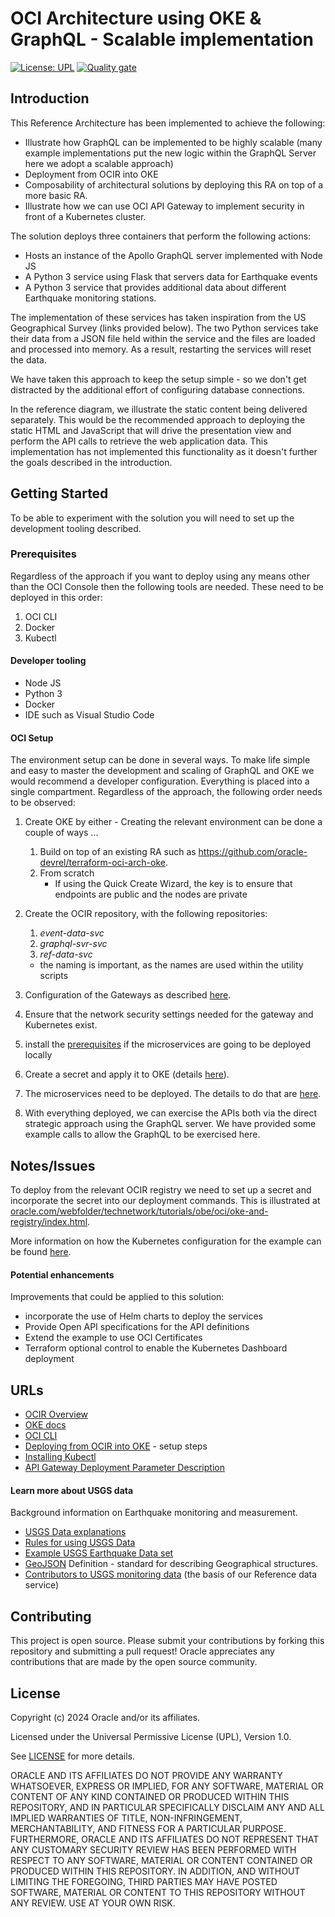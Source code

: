# OCI Architecture using OKE & GraphQL - Scalable implementation

[![License: UPL](https://img.shields.io/badge/license-UPL-green)](https://img.shields.io/badge/license-UPL-green) [![Quality gate](https://sonarcloud.io/api/project_badges/quality_gate?project=oracle-devrel_test)](https://sonarcloud.io/dashboard?id=oracle-devrel_test)

## Introduction

This Reference Architecture has been implemented to achieve the following:

- Illustrate  how GraphQL can be implemented to be highly scalable (many example implementations put the new logic within the GraphQL Server here we adopt a scalable approach)
- Deployment from OCIR into OKE
- Composability of architectural solutions by deploying this RA on top of a more basic RA.
- Illustrate how we can use OCI API Gateway to implement security in front of a Kubernetes cluster.

The solution deploys three containers that perform the following actions:

- Hosts an instance of the Apollo GraphQL server implemented with Node JS
- A Python 3 service using Flask that servers data for Earthquake events
- A Python 3 service that provides additional data about different Earthquake monitoring stations.

The implementation of these services has taken inspiration from the US Geographical Survey (links provided below). The two Python services take their data from a JSON file held within the service and the files are loaded and processed into memory. As a result, restarting the services will reset the data. 

We have taken this approach to keep the setup simple - so we don't get distracted by the additional effort of configuring database connections.

In the reference diagram, we illustrate the static content being delivered separately. This would be the recommended approach to deploying the static HTML and JavaScript that will drive the presentation view and perform the API calls to retrieve the web application data. This implementation has not implemented this functionality as it doesn't further the goals described in the introduction.

## Getting Started

To be able to experiment with the solution you will need to set up the development tooling described.

### Prerequisites

Regardless of the approach if you want to deploy using any means other than the OCI Console then the following tools are needed. These need to be deployed in this order:

1. OCI CLI
2. Docker
3. Kubectl

#### Developer tooling

- Node JS
- Python 3
- Docker 
- IDE such as Visual Studio Code

#### OCI Setup

The environment setup can be done in several ways. To make life simple and easy to master the development and scaling of GraphQL and OKE we would recommend a developer configuration. Everything is placed into a single compartment. Regardless of the approach, the following order needs to be observed:

1. Create OKE by either - Creating the relevant environment can be done a couple of ways ...

   1. Build on top of an existing RA such as https://github.com/oracle-devrel/terraform-oci-arch-oke.
   2. From scratch
      - If using the Quick Create Wizard, the key is to ensure that endpoints are public and the nodes are private

2. Create the OCIR repository, with the following repositories:

   1. *event-data-svc*
   2. *graphql-svr-svc*
   3. *ref-data-svc*

   - the naming is important, as the names are used within the utility scripts

3. Configuration of the Gateways as described [here](./docs/api-config.md).

4. Ensure that the network security settings needed for the gateway and Kubernetes exist.

5. install the [prerequisites](./README.md#prerequisites) if the microservices are going to be deployed locally

6. Create a secret and apply it to OKE (details  [here](./docs/k8s-configuration#set-secret)).

7. The microservices need to be deployed. The details to do that are [here](./docs/k8s-configuration).

8. With everything deployed, we can exercise the APIs both via the direct strategic approach using the GraphQL server. We have provided some example calls to allow the GraphQL to be exercised here.

## Notes/Issues

To deploy from the relevant OCIR registry we need to set up a secret and incorporate the secret into our deployment commands. This is illustrated at [oracle.com/webfolder/technetwork/tutorials/obe/oci/oke-and-registry/index.html](https://kubernetes.io/docs/tasks/tools/).

More information on how the Kubernetes configuration for the example can be found [here](./docs/k8s-configuration).

#### Potential enhancements

Improvements that could be applied to this solution:

- incorporate the use of Helm charts to deploy the services
- Provide Open API specifications for the API definitions
- Extend the example to use OCI Certificates
- Terraform optional control to enable the Kubernetes Dashboard deployment

## URLs

* [OCIR Overview](https://docs.oracle.com/en-us/iaas/Content/Registry/Concepts/registryoverview.htm)
* [OKE docs](https://docs.oracle.com/en-us/iaas/Content/ContEng/home.htm)
* [OCI CLI](https://docs.oracle.com/en-us/iaas/Content/API/Concepts/cliconcepts.htm)
* [Deploying from OCIR into OKE](https://www.oracle.com/webfolder/technetwork/tutorials/obe/oci/oke-and-registry/index.html) - setup steps
* [Installing Kubectl](https://kubernetes.io/docs/tasks/tools/)
* [API Gateway Deployment Parameter Description](https://docs.oracle.com/en-us/iaas/Content/APIGateway/Tasks/apigatewaycreatingdeployment.htm)

#### Learn more about USGS data

Background information on Earthquake monitoring and measurement.

- [USGS Data explanations](https://earthquake.usgs.gov/data/comcat/index.php)
- [Rules for using USGS Data](https://www.usgs.gov/science/faqs/data-tools-and-technology)
- [Example USGS Earthquake Data set](https://earthquake.usgs.gov/earthquakes/feed/v1.0/summary/all_month.geojson)
- [GeoJSON](https://geojson.org/) Definition - standard for describing Geographical structures.
- [Contributors to USGS monitoring data](https://earthquake.usgs.gov/data/comcat/contributor/) (the basis of our Reference data service)

## Contributing

This project is open source.  Please submit your contributions by forking this repository and submitting a pull request!  Oracle appreciates any contributions that are made by the open source community.

## License
Copyright (c) 2024 Oracle and/or its affiliates.

Licensed under the Universal Permissive License (UPL), Version 1.0.

See [LICENSE](LICENSE.txt) for more details.

ORACLE AND ITS AFFILIATES DO NOT PROVIDE ANY WARRANTY WHATSOEVER, EXPRESS OR IMPLIED, FOR ANY SOFTWARE, MATERIAL OR CONTENT OF ANY KIND CONTAINED OR PRODUCED WITHIN THIS REPOSITORY, AND IN PARTICULAR SPECIFICALLY DISCLAIM ANY AND ALL IMPLIED WARRANTIES OF TITLE, NON-INFRINGEMENT, MERCHANTABILITY, AND FITNESS FOR A PARTICULAR PURPOSE.  FURTHERMORE, ORACLE AND ITS AFFILIATES DO NOT REPRESENT THAT ANY CUSTOMARY SECURITY REVIEW HAS BEEN PERFORMED WITH RESPECT TO ANY SOFTWARE, MATERIAL OR CONTENT CONTAINED OR PRODUCED WITHIN THIS REPOSITORY. IN ADDITION, AND WITHOUT LIMITING THE FOREGOING, THIRD PARTIES MAY HAVE POSTED SOFTWARE, MATERIAL OR CONTENT TO THIS REPOSITORY WITHOUT ANY REVIEW. USE AT YOUR OWN RISK. 